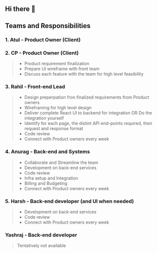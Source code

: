 ## Hi there 👋

<!--

**Here are some ideas to get you started:**

🙋‍♀️ A short introduction - what is your organization all about?
🌈 Contribution guidelines - how can the community get involved?
👩‍💻 Useful resources - where can the community find your docs? Is there anything else the community should know?
🍿 Fun facts - what does your team eat for breakfast?
🧙 Remember, you can do mighty things with the power of [Markdown](https://docs.github.com/github/writing-on-github/getting-started-with-writing-and-formatting-on-github/basic-writing-and-formatting-syntax)
-->

## Teams and Responsibilities

### 1. Atul - Product Owner (Client)
### 2. CP - Product Owner (Client)
> - Product requirement finalization
> - Prepare UI wireframe with front team
> - Discuss each feature with the team for high level feasibility

### 3. Rahil - Front-end Lead
> - Design preperpation fron finalized requirements from Product owners
> - Wireframing for high level design
> - Deliver complete React UI to backend for integration OR Do the integration yourself
> - Identify for each page, the distint API end-points required, their request and response format
> - Code review
> - Connect with Product owners every week

### 4. Anurag - Back-end and Systems
> - Collaborate and Streamline the team
> - Development on back-end services
> - Code review
> - Infra setup and Integration
> - Billing and Budgeting
> - Connect with Product owners every week

### 5. Harsh - Back-end developer (and UI when needed)
> - Development on back-end services
> - Code review
> - Connect with Product owners every week

### Yashraj - Back-end developer
> Tentatively not available

